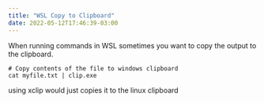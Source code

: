 ```yaml
---
title: "WSL Copy to Clipboard"
date: 2022-05-12T17:46:39-03:00
---
```


When running commands in WSL sometimes you want to copy the output to the clipboard.

```
# Copy contents of the file to windows clipboard
cat myfile.txt | clip.exe
```

using xclip would just copies it to the linux clipboard
